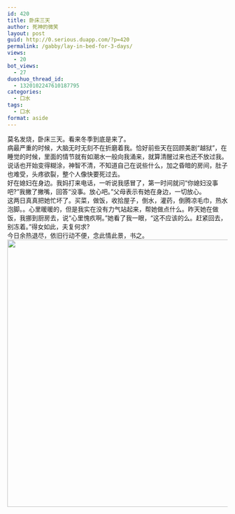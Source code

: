 ```yaml
---
id: 420
title: 卧床三天
author: 死神的微笑
layout: post
guid: http://0.serious.duapp.com/?p=420
permalink: /gabby/lay-in-bed-for-3-days/
views:
  - 20
bot_views:
  - 27
duoshuo_thread_id:
  - 1320102247610187795
categories:
  - 口水
tags:
  - 口水
format: aside
---
```

莫名发烧，卧床三天。看来冬季到底是来了。  
病最严重的时候，大脑无时无刻不在折磨着我。恰好前些天在回顾美剧&ldquo;越狱&rdquo;，在睡觉的时候，里面的情节就有如潮水一般向我涌来，就算清醒过来也还不放过我。说话也开始变得糊涂，神智不清，不知道自己在说些什么，加之昏暗的房间，肚子也难受，头疼欲裂，整个人像快要死过去。  
好在媳妇在身边。我妈打来电话，一听说我感冒了，第一时间就问&ldquo;你媳妇没事吧?&rdquo;我撇了撇嘴，回答&ldquo;没事。放心吧。&rdquo;父母表示有她在身边，一切放心。  
这两日真真把她忙坏了。买菜，做饭，收拾屋子，倒水，灌药，倒腾凉毛巾，热水泡脚。。心里暖暖的，但是我实在没有力气站起来，帮她做点什么。昨天她在做饭，我挪到厨房去，说&ldquo;心里愧疚啊。&rdquo;她看了我一眼，&ldquo;这不应该的么。赶紧回去，别冻着。&rdquo;得女如此，夫复何求?  
今日余热退尽，依旧行动不便，念此情此景，书之。  
<a href="http://img29.wal8.com/img29/310877_20121224145902/135633515792.jpg" target=""><img alt="" src="http://img29.wal8.com/img29/310877_20121224145902/135633515792.jpg" style="width: 610px;" /></a>
